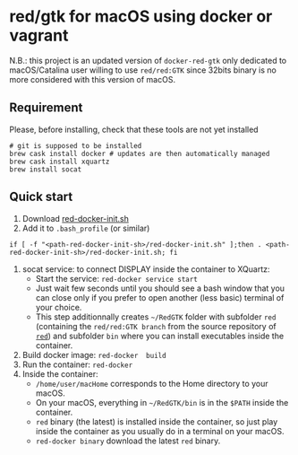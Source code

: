 # red/gtk for macOS using docker or vagrant

N.B.: this project is an updated version of `docker-red-gtk` only dedicated to macOS/Catalina user willing to use `red/red:GTK` since 32bits binary is no more considered with this version of macOS.

## Requirement 

Please, before installing, check that these tools are not yet installed

```{bash}
# git is supposed to be installed
brew cask install docker # updates are then automatically managed 
brew cask install xquartz
brew install socat
```

## Quick start

1. Download [red-docker-init.sh](https://raw.githubusercontent.com/rcqls/red-gtk-macOS/master/Docker/Scripts/red-docker-init.sh)
1. Add it to `.bash_profile` (or similar)
```
if [ -f "<path-red-docker-init-sh>/red-docker-init.sh" ];then . <path-red-docker-init-sh>/red-docker-init.sh; fi
```
1. socat service: to connect DISPLAY inside the container to XQuartz:
	* Start the service:  `red-docker service start`
	* Just wait few seconds until you should see a bash window that you can close only if you prefer to open another (less basic) terminal of your choice.
	* This step additionnally creates `~/RedGTK` folder with subfolder `red` (containing the `red/red:GTK branch` from the source repository of [`red`](https://github.com/red/red.git)) and subfolder `bin` where you can install executables inside the container.
1. Build docker image: `red-docker  build `
1. Run the container: `red-docker`
1. Inside the container: 
	* `/home/user/macHome` corresponds to the Home directory to your macOS.
	* On your macOS, everything in `~/RedGTK/bin` is in the `$PATH` inside the container.
	* `red` binary (the latest) is installed inside the container, so just play inside the container as you usually do in a terminal on your macOS.
	* `red-docker binary` download the latest `red` binary.
